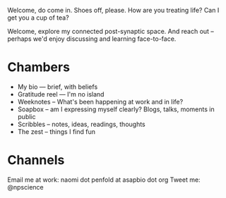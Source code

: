Welcome,  do come in. Shoes off, please. How are you treating life? Can I get you a cup of tea? 

Welcome, explore my connected post-synaptic space. And reach out – perhaps we'd enjoy discussing and learning face-to-face. 

# Chambers
* My bio — brief, with beliefs
* Gratitude reel — I'm no island
* Weeknotes – What's been happening at work and in life?
* Soapbox – am I expressing myself clearly? Blogs, talks, moments in public
* Scribbles – notes, ideas, readings, thoughts
* The zest – things I find fun

# Channels
Email me at work: naomi dot penfold at asapbio dot org
Tweet me: @npscience
